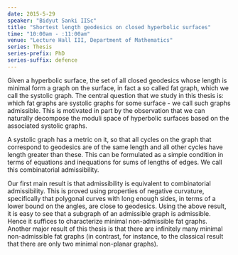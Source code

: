 ```yaml
---
date: 2015-5-29
speaker: "Bidyut Sanki IISc"
title: "Shortest length geodesics on closed hyperbolic surfaces"
time: "10:00am - :11:00am"
venue: "Lecture Hall III, Department of Mathematics"
series: Thesis
series-prefix: PhD
series-suffix: defence
---
```

Given a hyperbolic surface, the set of all closed geodesics whose
length is minimal form a graph on the surface, in fact a so called fat
graph, which we call the systolic graph. The central question that we study
in this thesis is: which fat graphs are systolic graphs for some surface -
we call such graphs admissible. This is motivated in part by the observation
that we can naturally decompose the moduli space of hyperbolic surfaces
based on the associated systolic graphs.

A systolic graph has a metric on it, so that all cycles on the
graph that correspond to geodesics are of the same length and all other
cycles have length greater than these. This can be formulated as a simple
condition in terms of equations and inequations for sums of lengths of
edges. We call this combinatorial admissibility.

Our first main result is that admissibility is equivalent to
combinatorial admissibility. This is proved using properties of negative
curvature, specifically that polygonal curves with long enough sides, in
terms of a lower bound on the angles, are close to geodesics.
Using the above result, it is easy to see that a subgraph of an
admissible graph is admissible. Hence it suffices to characterize minimal
non-admissible fat graphs. Another major result of this thesis is that there
are infinitely many minimal non-admissible fat graphs (in contrast, for
instance, to the classical result that there are only two minimal non-planar
graphs).
